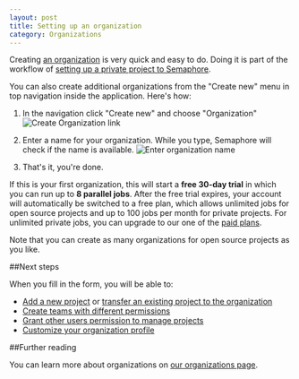 ```yaml
---
layout: post
title: Setting up an organization
category: Organizations
---
```


Creating [an organization](/docs/organizations/about-organizations.html) is
very quick and easy to do. Doing it is part of the workflow of
[setting up a private project to Semaphore](/docs/adding-github-bitbucket-project-to-semaphore.html).

You can also create additional organizations from the "Create new" menu in top
navigation inside the application. Here's how:

1. In the navigation click "Create new" and choose "Organization"
   <img src="/docs/assets/img/setting-up-an-organization/create-organization-navigation-link.png" alt="Create Organization link" class="img-responsive img-bordered">

2. Enter a name for your organization. While you type, Semaphore will check if
   the name is available.
   <img src="/docs/assets/img/setting-up-an-organization/enter-organization-name.png" alt="Enter organization name" class="img-responsive img-bordered">

3. That's it, you're done.

If this is your first organization, this will start a **free 30-day trial**
in which you can run up to **8 parallel jobs**. After the free trial expires,
your account will automatically be switched to a free plan, which allows
unlimited jobs for open source projects and up to 100 jobs per month for private
projects. For unlimited private jobs, you can upgrade to our one of the
[paid plans](/pricing).

Note that you can create as many organizations for open source projects as you
like.

##Next steps

When you fill in the form, you will be able to:

- [Add a new project](/docs/adding-github-bitbucket-project-to-semaphore.html) or [transfer an existing project to the organization](/docs/organizations/transferring-a-project-to-an-organization.html)
- [Create teams with different permissions](/docs/organizations/creating-a-team.html)
- [Grant other users permission to manage projects](/docs/organizations/granting-users-permission-to-manage-projects-within-an-organization.html)
- [Customize your organization profile](/docs/organizations/customizing-an-organization-profile.html)

##Further reading

You can learn more about organizations on [our organizations page](/docs/organizations.html).
